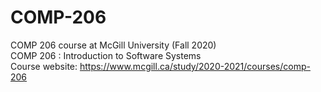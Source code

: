 # COMP-206
COMP 206 course at McGill University (Fall 2020) <br />
COMP 206 : Introduction to Software Systems <br />
Course website: https://www.mcgill.ca/study/2020-2021/courses/comp-206
